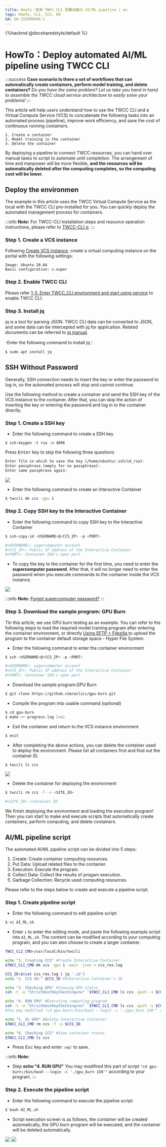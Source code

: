 ```yaml
---
title: HowTo：使用 TWCC CLI 部署自動化 AI/ML pipeline | en
tags: HowTo, CLI, CCS, EN
GA: UA-155999456-1
---
```


{%hackmd @docsharedstyle/default %}

# HowTo：Deploy automated AI/ML pipeline using TWCC CLI

:::success
<i class="fa fa-star" aria-hidden="true"></i> **Case scenario:Is there a set of workflows that can automatically create containers, perform model training, and delete containers?**
*Do you have the same problem? Let us take you hand in hand to assemble the TWCC cloud service architecture to easily solve your problems!*
:::

This article will help users understand how to use the TWCC CLI and a Virtual Compute Service (VCS) to concatenate the following tasks into an automated process (pipeline), improve work efficiency, and save the cost of continuous running containers.

```
1. Create a container
2. Model training in the container
3. Delete the container
```

By deploying a pipeline to connect TWCC resources, you can hand over manual tasks to script to automate until completion. The arrangement of time and manpower will be more flexible, **and the resources will be automatically deleted after the computing completes, so the computing cost will be lower.**


## Deploy the environmen

The example in this article uses the TWCC Virtual Compute Service as the local with the TWCC CLI pre-installed for you. You can quickly deploy the automated management process for containers.

:::info
<i class="fa fa-paperclip fa-20" aria-hidden="true"></i> **Note:**  For TWCC-CLI installation steps and resource operation instructions, please refer to [<ins>TWCC-CLI α</ins>](https://man.twcc.ai/@twccdocs/twcc-cli-v05).
:::

### Step 1. Create a VCS instance
Following [Create VCS instance](https://www.twcc.ai/doc?page=vm#%E5%BB%BA%E7%AB%8B%E8%99%9B%E6%93%AC%E9%81%8B%E7%AE%97%E5%80%8B%E9%AB%94), create a virtual computing instance on the portal with the following settings:

```
Image: Ubuntu 20.04
Basic configuration: v.super
```

### Step 2. Enable TWCC CLI

Please refer [1-3. Enter TWCC_CLI environment and start using service](https://man.twcc.ai/@twccdocs/twcc-cli-v05#1-3-%E9%80%B2%E5%85%A5-TWCC_CLI-%E7%92%B0%E5%A2%83%E4%B8%A6%E9%96%8B%E5%A7%8B%E4%BD%BF%E7%94%A8%E6%9C%8D%E5%8B%99) to enable TWCC CLI.

### Step 3. Install jq
jq is a tool for parsing JSON. TWCC CLI data can be converted to JSON, and some data can be intercepted with jq for application. Related documents can be referred to [jq manual](https://stedolan.github.io/jq/manual/).

-Enter the following command to install jq：
```bash
$ sudo apt install jq
```



## SSH Without Password

Generally, SSH connection needs to insert the key or enter the password to log in, so the automated process will stop and cannot continue.

Use the following method to create a container and send the SSH key of the VCS instance to the container. After that, you can skip the action of inserting the key or entering the password and log in to the container directly.

### Step 1. Create a SSH key
- Enter the following command to create a SSH key
```
$ ssh-keygen -t rsa -n 4096
```

Press <kbd>Enter</kbd> key to skip the following three questions

```bash
Enter file in which to save the key (/home/ubuntu/.ssh/id_rsa):
Enter passphrase (empty for no passphrase):
Enter same passphrase again:
```

![](https://cos.twcc.ai/SYS-MANUAL/uploads/upload_f96f4eb15d06d0905bc8b51f66f4878e.png)

- Enter the following command to create an Interactive Container

```bash
$ twccli mk ccs -gpu 1
```


### Step 2. Copy SSH key to the Interactive Container
- Enter the following command to copy SSH key to the Interactive Container

```bash
$ ssh-copy-id <USERNAME>@<CCS_IP> -p <PORT>

#<USERNAME>: supercomputer account
#<CCS_IP>: Public IP address of the Interactive Container
#<PORT>: Container SSH's open port
```

- To copy the key to the container for the first time, you need to enter the **supercomputer password**. After that, it will no longer need to enter the password when you execute commands to the container inside the VCS instance.

![](https://cos.twcc.ai/SYS-MANUAL/uploads/upload_4aba0afaefcbda5d00554ed19da64eac.png)

:::info
<i class="fa fa-paperclip fa-20" aria-hidden="true"></i> **Note:** [<ins>Forgot supercomputer password?</ins>](https://man.twcc.ai/@twccdocs/guide-service-hostname-pwd-otp-zh#%E9%87%8D%E7%BD%AE%E4%B8%BB%E6%A9%9F%E5%AF%86%E7%A2%BC)
:::


### Step 3. Download the sample program: GPU Burn 

TIn this article, we use GPU burn testing as an example. You can refer to the following steps to load the required model training program after entering the container environment, or directly [Using SFTP + Filezilla ](https://www.twcc.ai/doc?page=hfs#%E4%BD%BF%E7%94%A8-SFTP--Filezilla-%E5%82%B3%E8%BC%B8%E6%AA%94%E6%A1%88) to upload the program to the container default storage space - Hyper File System.

- Enter the following command to enter the container environment
```bash
$ ssh <USERNAME>@<CCS_IP> -p <PORT>

#<USERNAME>: supercomputer account
#<CCS_IP>: Public IP address of the Interactive Container
#<PORT>: Container SSH's open port
```

- Download the sample program:GPU Burn
```bash
$ git clone https://github.com/wilicc/gpu-burn.git
```

- Compile the program into usable command (optional)

```bash
$ cd gpu-burn
$ make >> progress.log 2>&1
```

- Exit the container and return to the VCS instance environment
 
```bash
$ exit
```

- After completing the above actions, you can delete the container used to deploy the environment. Please list all containers first and find out the container ID.
 
```bash
$ twccli ls ccs
```

![](https://cos.twcc.ai/SYS-MANUAL/uploads/upload_fdc83baa8f0a580a72f1bb4935802ba2.png)



- Delete the container for deploying the environment
```bash
$ twccli rm ccs -f -s <SITE_ID>  

#<SITE_ID>：Container ID
```

We finish deploying the environment and loading the execution program! Then you can start to make and execute scripts that automatically create containers, perform computing, and delete containers.

## AI/ML pipeline script
The  automated AI/ML pipeline script can be divided into 5 steps:

1. Create: Create container computing resources.
2. Put Data: Upload related files to the container.
3. Execution: Execute the program.
4. Collect Data: Collect the results of progam execution.
5. Garbage Collection: Recycle used computing resources.

Please refer to the steps below to create and execute a pipeline script.

### Step 1. Create pipeline script
- Enter the following command to edit pipeline script:
```bash
$ vi AI_ML.sh
```
- Enter `i` to enter the editing mode, and paste the following example script into `AI_ML.sh`. The content can be modified according to your computing program, and you can also choose to create a larger container.

```bash
TWCC_CLI_CMD=/usr/local/bin/twccli

echo "1. Creating CCS" #Create Interactive Container
$TWCC_CLI_CMD mk ccs -gpu 1 -wait -json > ccs_res.log

CCS_ID=$(cat ccs_res.log | jq '.id')
echo "2. CCS ID:" $CCS_ID #Interactive Container's ID

echo "3. Checking GPU" #Viewing GPU status
ssh -t -o "StrictHostKeyChecking=no" `$TWCC_CLI_CMD ls ccs -gssh -s $CCS_ID` "/bin/bash --login -c nvidia-smi"

echo "4. RUN GPU" #Executing computing program
ssh -t -o "StrictHostKeyChecking=no" `$TWCC_CLI_CMD ls ccs -gssh -s $CCS_ID` "cd gpu-burn;/bin/bash --login -c './gpu_burn 150'"
#You may modified "cd gpu-burn;/bin/bash --login -c './gpu_burn 150'" according to your program.

echo "5. GC GPU" #Delete Interactive Container
$TWCC_CLI_CMD rm ccs -f -s $CCS_ID

echo "6. Checking CCS" #View container status
$TWCC_CLI_CMD ls ccs
```
- Press <kbd>Esc</kbd> key and enter `:wq!` to save.

:::info
<i class="fa fa-paperclip fa-20" aria-hidden="true"></i> **Note:** 
* Step **echo "4. RUN GPU"** You may modifired this part of script `"cd gpu-burn;/bin/bash --login -c './gpu_burn 150'"` according to your program.
:::


### Step 2. Execute the pipeline script

- Enter the following command to execute the pipeline script:
```bash
$ bash AI_ML.sh
```

- Script execution screen is as follows, the container will be created automatically, the GPU burn program will be executed, and the container will be deleted automatically.

![](https://cos.twcc.ai/SYS-MANUAL/uploads/upload_7581d2e73257db003cc6fcc2ae872d4e.png)
![](https://cos.twcc.ai/SYS-MANUAL/uploads/upload_a441190039a6efb484ea9cb6bb5f9592.png)

